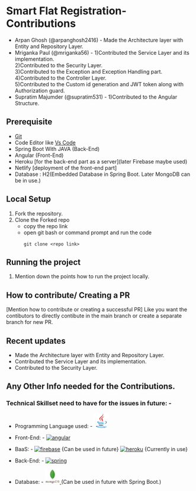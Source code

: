 # Smart Flat Registration- Contributions
* Arpan Ghosh (@arpanghosh2416) - Made the Architecture layer with Entity and Repository Layer.
* Mriganka Paul (@mriganka56) - 
1)Contributed the Service Layer and its implementation.<br>2)Contributed to the Security Layer.<br>3)Contributed to the Exception and Exception Handling part.<br>
4)Contributed to the Controller Layer.<br>5)Contributed to the Custom id generation and JWT token along with Authorization guard.
* Supratim Majumder (@supratim531) -
1)Contributed to the Angular Structure.<br>

## Prerequisite
* [Git](https://git-scm.com/downloads) 
* Code Editor like [Vs Code](https://code.visualstudio.com/download)
* Spring Boot With JAVA (Back-End)
* Angular (Front-End)
* Heroku [for the back-end part as a server](later Firebase maybe used)
* Netlify [deployment of the front-end part]
* Database : H2(Embedded Database in Spring Boot. Later MongoDB can be in use.)

## Local Setup

1. Fork the repository.
2. Clone the Forked repo
   * copy the repo link
   * open git bash or command prompt and run the code 
       ```
       git clone <repo link>
       ```
## Running the project
1. Mention down the points how to run the project locally.

## How to contribute/ Creating a PR
[Mention how to contribute or creating a successful PR]
Like you want the contibutors to directly contibute in the main branch or create a separate branch for new PR.

## Recent updates
* Made the Architecture layer with Entity and Repository Layer.
* Contributed the Service Layer and its implementation.
*  Contributed to the Security Layer.

## Any Other Info needed for the Contributions.
### Technical Skillset need to have for the issues in future: -
* <p>Programming Language used: - <a href="https://www.java.com" target="_blank" rel="noreferrer"> <img src="https://raw.githubusercontent.com/devicons/devicon/master/icons/java/java-original.svg" alt="java" width="40" height="40"/> </a></p>
* <p>Front-End: - <a href="https://angular.io" target="_blank" rel="noreferrer"> <img src="https://angular.io/assets/images/logos/angular/angular.svg" alt="angular" width="40" height="40"/> </a></p>
* <p>BaaS: - <a href="https://firebase.google.com/" target="_blank" rel="noreferrer"><img src="https://cdn.jsdelivr.net/gh/devicons/devicon/icons/firebase/firebase-plain-wordmark.svg" alt="firebase" width="40" height="40" /></a>  {Can be used in future}                  <a href="https://heroku.com" target="_blank" rel="noreferrer"> <img src="https://www.vectorlogo.zone/logos/heroku/heroku-icon.svg" alt="heroku" width="40" height="40"/></a> {Currently in use} </p>
* <p>Back-End: - <a href="https://spring.io/" target="_blank" rel="noreferrer"> <img src="https://www.vectorlogo.zone/logos/springio/springio-icon.svg" alt="spring" width="40" height="40"/> </a></p>
* <p>Database: - <a href="https://www.mongodb.com/" target="_blank" rel="noreferrer"> <img src="https://raw.githubusercontent.com/devicons/devicon/master/icons/mongodb/mongodb-original-wordmark.svg" alt="mongodb" width="40" height="40"/> </a> (Can be used in future with Spring Boot.)</p>
